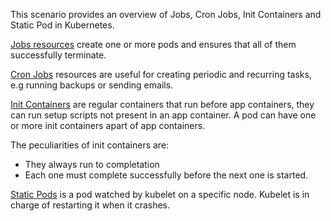 
This scenario provides an overview of Jobs, Cron Jobs, Init Containers and Static Pod in Kubernetes.

[Jobs resources](https://kubernetes.io/docs/concepts/workloads/controllers/jobs-run-to-completion/) create one or more pods and ensures that all of them successfully terminate.

[Cron Jobs](https://kubernetes.io/docs/tasks/job/automated-tasks-with-cron-jobs/) resources are useful for creating periodic and recurring tasks, e.g running backups or sending emails.

[Init Containers](https://kubernetes.io/docs/concepts/workloads/pods/init-containers/) are regular containers that run before app containers, they can run setup scripts not present in an app container. A pod can have one or more init containers apart of app containers.

The peculiarities of init containers are:

* They always run to completation
* Each one must complete successfully before the next one is started.

[Static Pods](https://kubernetes.io/docs/tasks/administer-cluster/static-pod/) is a pod watched by kubelet on a specific node. Kubelet is in charge of restarting it when it crashes. 

